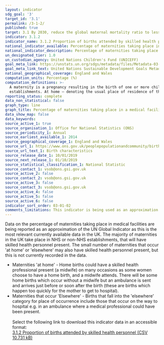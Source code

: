 ```yaml
---
layout: indicator
sdg_goal: '3'
target_id: '3.1'
permalink: /3-1-2/
published: true
target: 3.1 By 2030, reduce the global maternal mortality ratio to less than 70 per 100,000 live births
indicator: 3.1.2
indicator_name: 3.1.2 Proportion of births attended by skilled health personnel
national_indicator_available: Percentage of maternities taking place in a medical facility
national_indicator_description: Percentage of maternities taking place in a medical facility in England and Wales, by age of mother
un_designated_tier: 1.0
un_custodian_agency: United Nations Children's Fund (UNICEFF)
goal_meta_link: https://unstats.un.org/sdgs/metadata/files/Metadata-03-01-02.pdf
goal_meta_link_text: United Nations Sustainable Development Goals Metadata (PDF 374 KB)
national_geographical_coverage: England and Wales
computation_units: Percentage (%)
computation_definitions: >-
  A maternity is a pregnancy resulting in the birth of one or more children including stillbirths. NHS establishments – generally hospitals, maternity units and maternity wings. Non-NHS establishments – including private maternity units, military hospitals, private hospitals and communal
  establishments. At home – denoting the usual place of residence of the mother. Elsewhere – including all locations not covered above; most of these are at a private residence not that of the mother, or are on the way to a hospital.
reporting_status: complete
data_non_statistical: false
graph_type: line
graph_title: Percentage of maternities taking place in a medical facility
data_show_map: false
data_keywords:  
source_active_1: true
source_organisation_1: Office for National Statistics (ONS)
source_periodicity_1: Annual
source_earliest_available_1: 2014
source_geographical_coverage_1: England and Wales
source_url_1: https://www.ons.gov.uk/peoplepopulationandcommunity/birthsdeathsandmarriages/livebirths/datasets/birthcharacteristicsinenglandandwales
source_url_text_1: Birth characteristics
source_release_date_1: 10/01/2019
source_next_release_1: 01/10/2019
source_statistical_classification_1: National Statistic
source_contact_1: vsob@ons.gsi.gov.uk
source_active_2: false
source_contact_2: vsob@ons.gsi.gov.uk
source_active_3: false
source_contact_3: vsob@ons.gsi.gov.uk
source_active_4: false
source_active_5: false
source_active_6: false
indicator_sort_order: 03-01-02
comments_limitations: This indicator is being used as an approximation of the UN SDG Indicator. Where possible, we will work to identify or develop UK data to meet the global indicator specification. This indicator has been identified in collaboration with topic experts.
---
```

Data on the percentage of maternities taking place in medical facilities are being reported as an approximation of the UN Global Indicator as this is the most relevant currently available data in the UK. The majority of maternities in the UK take place in NHS or non-NHS establishments, that will have skilled health personnel present. The small number of maternities that occur 'at home' or 'elsewhere' may also have skilled health personnel present, but this is not currently recorded in the data.
* Maternities 'at home' - Home births could have a skilled health professional present (a midwife) on many occasions as some women choose to have a home birth, and a midwife attends. There will be some home births which occur without a midwife but an ambulance is sent and arrives just before or soon after the birth (these are births which happen too quickly for the mother to get to hospital). 
* Maternities that occur 'Elsewhere' - Births that fall into the 'elsewhere' category for place of occurrence include those that occur on the way to hospital e.g. in an ambulance where a medical professional could have been present.<br><br>Select the following link to download this indicator data in an accessible format:<br>[3.1.2 Proportion of births attended by skilled health personnel (CSV 10.731 kB)](https://sustainabledevelopment-uk.github.io/sdg-data/data/3-1-2.csv)